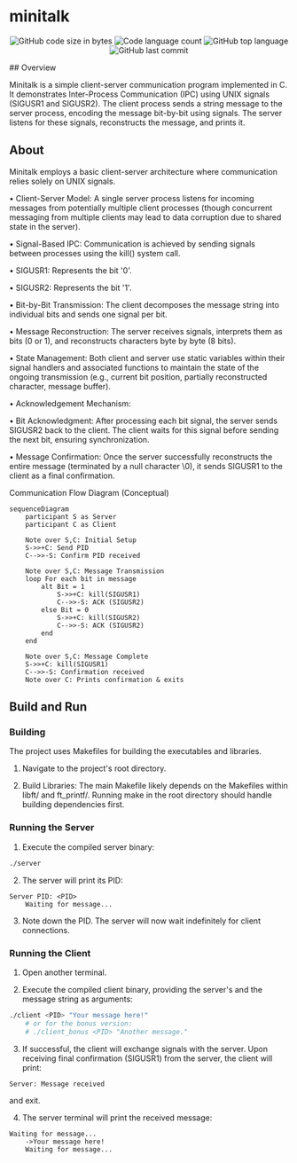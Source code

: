 # minitalk
<p align="center">
	<img alt="GitHub code size in bytes" src="https://img.shields.io/github/languages/code-size/rscres/42minitalk?color=lightblue" />
	<img alt="Code language count" src="https://img.shields.io/github/languages/count/rscres/42minitalk?color=yellow" />
	<img alt="GitHub top language" src="https://img.shields.io/github/languages/top/rscres/42minitalk?color=blue" />
	<img alt="GitHub last commit" src="https://img.shields.io/github/last-commit/rscres/42minitalk?color=green" />
</p>
## Overview

Minitalk is a simple client-server communication program implemented in C. It demonstrates Inter-Process Communication (IPC) using UNIX signals (SIGUSR1 and SIGUSR2). The client process sends a string message to the server process, encoding the message bit-by-bit using signals. The server listens for these signals, reconstructs the message, and prints it.

## About 
Minitalk employs a basic client-server architecture where communication relies solely on UNIX signals.

• Client-Server Model: A single server process listens for incoming messages from potentially multiple client processes (though concurrent messaging from multiple clients may lead to data corruption due to shared state in the server).

• Signal-Based IPC: Communication is achieved by sending signals between processes using the kill() system call.

• SIGUSR1: Represents the bit '0'.

• SIGUSR2: Represents the bit '1'.

• Bit-by-Bit Transmission: The client decomposes the message string into individual bits and sends one signal per bit.

• Message Reconstruction: The server receives signals, interprets them as bits (0 or 1), and reconstructs characters byte by byte (8 bits).

• State Management: Both client and server use static variables within their signal handlers and associated functions to maintain the state of the ongoing transmission (e.g., current bit position, partially reconstructed character, message buffer).

• Acknowledgement Mechanism:

• Bit Acknowledgment: After processing each bit signal, the server sends SIGUSR2 back to the client. The client waits for this signal before sending the next bit, ensuring synchronization.

• Message Confirmation: Once the server successfully reconstructs the entire message (terminated by a null character \0), it sends SIGUSR1 to the client as a final confirmation.

Communication Flow Diagram (Conceptual)
```mermaid
sequenceDiagram
    participant S as Server
    participant C as Client
    
    Note over S,C: Initial Setup
    S->>+C: Send PID
    C-->>-S: Confirm PID received
    
    Note over S,C: Message Transmission
    loop For each bit in message
        alt Bit = 1
            S->>+C: kill(SIGUSR1)
            C-->>-S: ACK (SIGUSR2)
        else Bit = 0
            S->>+C: kill(SIGUSR2)
            C-->>-S: ACK (SIGUSR2)
        end
    end
    
    Note over S,C: Message Complete
    S->>+C: kill(SIGUSR1)
    C-->>-S: Confirmation received
    Note over C: Prints confirmation & exits
```

## Build and Run
### Building

The project uses Makefiles for building the executables and libraries.

1. Navigate to the project's root directory.

2. Build Libraries: The main Makefile likely depends on the Makefiles within libft/ and ft_printf/. Running make in the root directory should handle building dependencies first.

### Running the Server

1. Execute the compiled server binary:

```bash
./server
```
2. The server will print its PID:

```text
Server PID: <PID>
    Waiting for message...
```
3. Note down the PID. The server will now wait indefinitely for client connections.

### Running the Client

1. Open another terminal.

2. Execute the compiled client binary, providing the server's and the message string as arguments:

```bash
./client <PID> "Your message here!"
    # or for the bonus version:
    # ./client_bonus <PID> "Another message."
```

3. If successful, the client will exchange signals with the server. Upon receiving final confirmation (SIGUSR1) from the server, the client will print:

```text
Server: Message received
```
and exit.

4. The server terminal will print the received message:

```text
Waiting for message...
    ->Your message here!
    Waiting for message...
```
